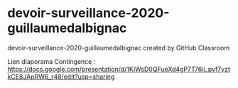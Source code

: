 # devoir-surveillance-2020-guillaumedalbignac
devoir-surveillance-2020-guillaumedalbignac created by GitHub Classroom

Lien diaporama Contingence : https://docs.google.com/presentation/d/1KiWsD0QFueXd4gP7T76ii_pvf7yztkCE8JApRW6_r48/edit?usp=sharing
